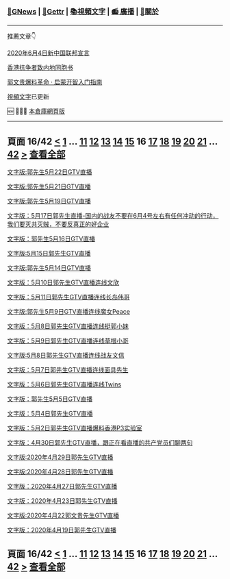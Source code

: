 ﻿###  [:newspaper:GNews](/README.md) | [:statue_of_liberty:Gettr](/content/gettr/README.md) | [:books:視頻文字](/content/README.md) | [:radio: 廣播](/content/docs/g-radio/README.md) | [:pray:關於](https://github.com/ourhimalayas/home/tree/main/about)
---

推薦文章:point_down:

[2020年6月4日新中国联邦宣言](/content/docs/declaration-of-the-New-Federal-State-of-China/README.md)

[香港抗争者致内地同胞书](/master/2019/08/a_letter_from_the_hong_kong_people.md)

[郭文贵爆料革命 · 启蒙开智入门指南](https://github.com/Pangu2020together/guo-whistleblowing-revolution)

[視頻文字](/content/README.md)已更新

:new: :tada::tada::tada: [本倉庫網頁版](https://ourhimalayas.github.io/)

---
## 頁面 16/42 [**<**](/content/transcript/README-15.md) [1](/content/transcript/README.md) ... [11](/content/transcript/README-11.md) [12](/content/transcript/README-12.md) [13](/content/transcript/README-13.md) [14](/content/transcript/README-14.md) [15](/content/transcript/README-15.md) **16** [17](/content/transcript/README-17.md) [18](/content/transcript/README-18.md) [19](/content/transcript/README-19.md) [20](/content/transcript/README-20.md) [21](/content/transcript/README-21.md) ... [42](/content/transcript/README-42.md) [**>**](/content/transcript/README-17.md) [查看全部](/content/transcript/README-all.md)

[文字版:郭先生5月22日GTV直播](/content/transcript/2020/05/20200525-8248369863817556998.md)

[文字版:郭先生5月21日GTV直播](/content/transcript/2020/05/20200525-8500785424702761303.md)

[文字版:郭先生5月19日GTV直播](/content/transcript/2020/05/20200524-8312018362582702518.md)

[文字版：5月17日郭先生直播-国内的战友不要在6月4号左右有任何冲动的行动，我们要灭共灭贼，不要反真正的好企业](/content/transcript/2020/05/20200520-8311112395612251879.md)

[文字版：郭先生5月16日GTV直播](/content/transcript/2020/05/20200519-6331288695899345209.md)

[文字版:5月15日郭先生GTV直播](/content/transcript/2020/05/20200519-1610344704805853359.md)

[文字版:郭先生5月14日GTV直播](/content/transcript/2020/05/20200518-4909626383559328893.md)

[文字版：5月10日郭先生GTV直播连线文欣](/content/transcript/2020/05/20200516-5917193876811912006.md)

[文字版：5月11日郭先生GTV直播连线长岛伟哥](/content/transcript/2020/05/20200516-6242836971583369231.md)

[文字版:郭先生5月9日GTV直播连线魔女Peace](/content/transcript/2020/05/20200514-7037618968169156768.md)

[文字版：5月8日郭先生GTV直播连线挺郭小妹](/content/transcript/2020/05/20200512-5842185723258318346.md)

[文字版：5月9日郭先生GTV直播连线草根小哥](/content/transcript/2020/05/20200512-4168570393845620810.md)

[文字版:5月8日郭先生GTV直播连线战友文信](/content/transcript/2020/05/20200510-6481268913488602343.md)

[文字版：5月7日郭先生GTV直播连线面具先生](/content/transcript/2020/05/20200510-804572389139208796.md)

[文字版：5月6日郭先生GTV直播连线Twins](/content/transcript/2020/05/20200510-2903203991693841280.md)

[文字版：郭先生5月5日GTV直播](/content/transcript/2020/05/20200507-1653317726052582270.md)

[文字版：5月4日郭先生GTV直播](/content/transcript/2020/05/20200507-758917873142808151.md)

[文字版：5月2日郭先生GTV直播爆料香港P3实验室](/content/transcript/2020/05/20200504-2906844940978365909.md)

[文字版：4月30日郭先生GTV直播，跟正在看直播的共产党员们聊两句](/content/transcript/2020/05/20200503-2344599282144457777.md)

[文字版:2020年4月29日郭先生GTV直播](/content/transcript/2020/05/20200502-8838486692400180379.md)

[文字版:2020年4月28日郭先生GTV直播](/content/transcript/2020/05/20200502-1137245394833329218.md)

[文字版：2020年4月27日郭先生GTV直播](/content/transcript/2020/05/20200502-6467348940863168493.md)

[文字版：2020年4月23日郭先生GTV直播](/content/transcript/2020/04/20200427-7105885845281106075.md)

[文字版:2020年4月22郭文贵先生GTV直播](/content/transcript/2020/04/20200424-2443423908182231640.md)

[文字版：2020年4月19日郭先生GTV直播](/content/transcript/2020/04/20200423-2216881106964005874.md)


## 頁面 16/42 [**<**](/content/transcript/README-15.md) [1](/content/transcript/README.md) ... [11](/content/transcript/README-11.md) [12](/content/transcript/README-12.md) [13](/content/transcript/README-13.md) [14](/content/transcript/README-14.md) [15](/content/transcript/README-15.md) **16** [17](/content/transcript/README-17.md) [18](/content/transcript/README-18.md) [19](/content/transcript/README-19.md) [20](/content/transcript/README-20.md) [21](/content/transcript/README-21.md) ... [42](/content/transcript/README-42.md) [**>**](/content/transcript/README-17.md) [查看全部](/content/transcript/README-all.md)
